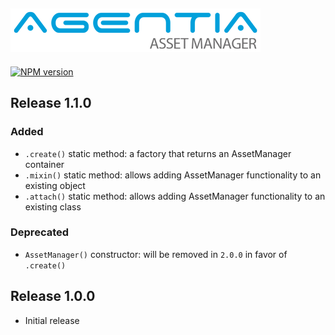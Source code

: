 ![agentia-ping-handler logo][logo-image]
---
[![NPM version][npm-image]][npm-url]

## Release 1.1.0

### Added

- `.create()` static method: a factory that returns an AssetManager container
- `.mixin()` static method: allows adding AssetManager functionality to an existing object
- `.attach()` static method: allows adding AssetManager functionality to an existing class

### Deprecated

- `AssetManager()` constructor: will be removed in `2.0.0` in favor of `.create()`

## Release 1.0.0

- Initial release

[logo-image]: media/logo.png
[npm-image]: https://badge.fury.io/js/agentia-asset-manager.svg
[npm-url]: https://npmjs.org/package/agentia-asset-manager
